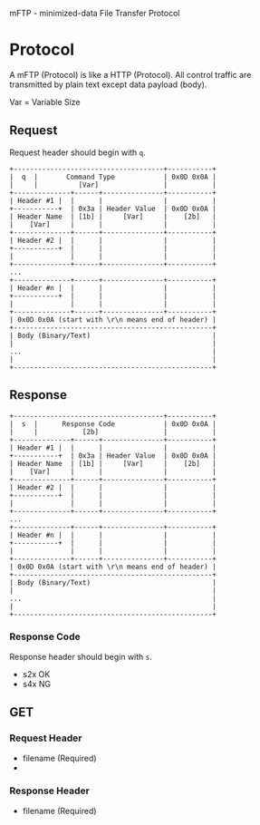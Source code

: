 mFTP - minimized-data File Transfer Protocol

Protocol
========
A mFTP (Protocol) is like a HTTP (Protocol).
All control traffic are transmitted by plain text except data payload (body).

Var = Variable Size

## Request
Request header should begin with `q`.

```
+-------------------------------------+-----------+
|  q  |       Command Type            | 0x0D 0x0A |
|     |          [Var]                |           |
+--------------+------+---------------+-----------+
| Header #1 |  |      |               |           |
+-----------+  | 0x3a | Header Value  | 0x0D 0x0A |
| Header Name  | [1b] |     [Var]     |    [2b]   |
|    [Var]     |      |               |           |
+--------------+------+---------------+-----------+
| Header #2 |  |      |               |           |
+-----------+  |      |               |           |
|              |      |               |           |
+--------------+------+---------------+-----------+
...
+--------------+------+---------------+-----------+
| Header #n |  |      |               |           |
+-----------+  |      |               |           |
|              |      |               |           |
+--------------+------+---------------+-----------+
| 0x0D 0x0A (start with \r\n means end of header) |
+-------------------------------------------------+
| Body (Binary/Text)                              |
|                                                 |
...                                               |
|                                                 |
+-------------------------------------------------+
```

## Response
```
+-------------------------------------+-----------+
|  s  |      Response Code            | 0x0D 0x0A |
|     |           [2b]                |           |
+--------------+------+---------------+-----------+
| Header #1 |  |      |               |           |
+-----------+  | 0x3a | Header Value  | 0x0D 0x0A |
| Header Name  | [1b] |     [Var]     |    [2b]   |
|    [Var]     |      |               |           |
+--------------+------+---------------+-----------+
| Header #2 |  |      |               |           |
+-----------+  |      |               |           |
|              |      |               |           |
+--------------+------+---------------+-----------+
...
+--------------+------+---------------+-----------+
| Header #n |  |      |               |           |
+-----------+  |      |               |           |
|              |      |               |           |
+--------------+------+---------------+-----------+
| 0x0D 0x0A (start with \r\n means end of header) |
+-------------------------------------------------+
| Body (Binary/Text)                              |
|                                                 |
...                                               |
|                                                 |
+-------------------------------------------------+
```

### Response Code
Response header should begin with `s`.

* s2x OK
* s4x NG


## GET
### Request Header
* filename (Required)
* 
### Response Header
* filename (Required)


